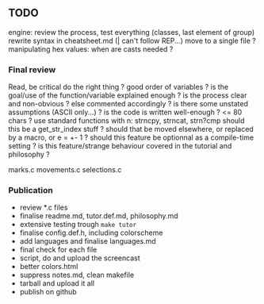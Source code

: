 ## TODO

engine:
    review the process, test everything (classes, last element of group)
    rewrite syntax in cheatsheet.md (| can't follow REP...)
move to a single file ?
manipulating hex values: when are casts needed ?


### Final review

Read, be critical
    do the right thing ?
    good order of variables ?
    is the goal/use of the function/variable explained enough ?
    is the process clear and non-obvious ? else commented accordingly ?
    is there some unstated assumptions (ASCII only...) ?
    is the code is written well-enough ? <= 80 chars ?
    use standard functions with n: strncpy, strncat, strn?cmp
    should this be a get_str_index stuff ?
    should that be moved elsewhere, or replaced by a macro, or e = +- 1 ?
    should this feature be optionnal as a compile-time setting ?
    is this feature/strange behaviour covered in the tutorial and philosophy ?

marks.c
movements.c
selections.c


### Publication

* review *.c files
* finalise readme.md, tutor.def.md, philosophy.md
* extensive testing trough `make tutor`
* finalise config.def.h, including colorscheme
* add languages and finalise languages.md
* final check for each file
* script, do and upload the screencast
* better colors.html
* suppress notes.md, clean makefile
* tarball and upload it all
* publish on github
